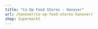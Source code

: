 ```yaml
---
title: "Co-Op Food Stores - Hanover"
url: /hanover/co-op-food-stores-hanover/
shop: Supermarkt
---
```


